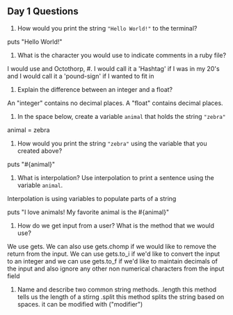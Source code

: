 ## Day 1 Questions

1. How would you print the string `"Hello World!"` to the terminal?

puts "Hello World!"

1. What is the character you would use to indicate comments in a ruby file?

I would use and Octothorp, #. I would call it a 'Hashtag' if I was in my 20's and I would call it a 'pound-sign' if I wanted to fit in

1. Explain the difference between an integer and a float?

An "integer" contains no decimal places. A "float" contains decimal places.

1. In the space below, create a variable `animal` that holds the string `"zebra"`

animal = zebra

1. How would you print the string `"zebra"` using the variable that you created above?

puts "#{animal}"

1. What is interpolation? Use interpolation to print a sentence using the variable `animal`.

Interpolation is using variables to populate parts of a string

puts "I love animals! My favorite animal is the #{animal}"

1. How do we get input from a user? What is the method that we would use?

We use gets. We can also use gets.chomp if we would like to remove the return from the input.
We can use gets.to_i if we'd like to convert the input to an integer and we can use gets.to_f if we'd like
to maintain decimals of the input and also ignore any other non numerical characters from the input field

1. Name and describe two common string methods.
.length this method tells us the length of a stirng
.split this method splits the string based on spaces. it can be modified with ("modifier")
